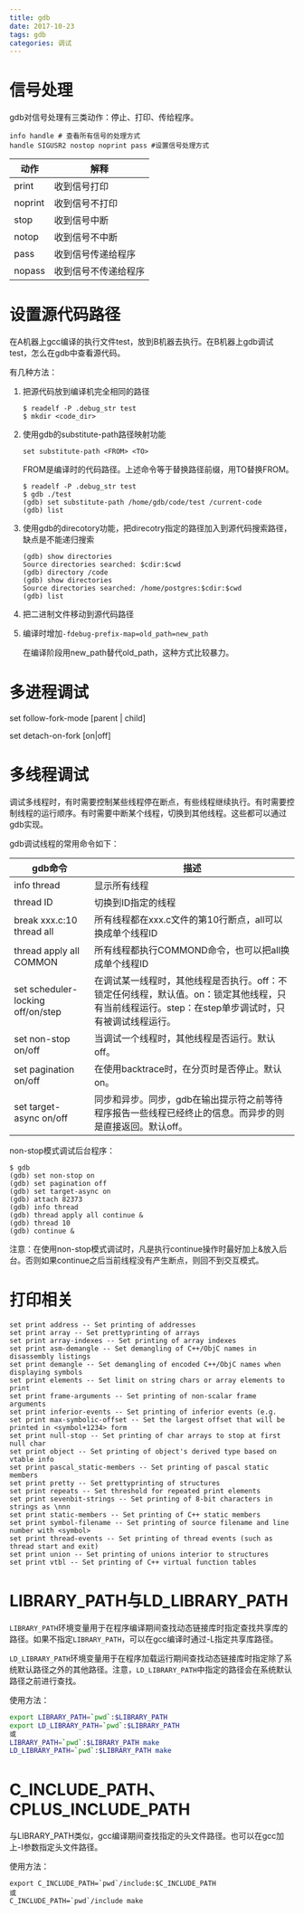 ```yaml
---
title: gdb
date: 2017-10-23
tags: gdb
categories: 调试
---
```


# 信号处理

gdb对信号处理有三类动作：停止、打印、传给程序。



```shell
info handle # 查看所有信号的处理方式
handle SIGUSR2 nostop noprint pass #设置信号处理方式
```

| 动作      | 解释         |
| ------- | ---------- |
| print   | 收到信号打印     |
| noprint | 收到信号不打印    |
| stop    | 收到信号中断     |
| notop   | 收到信号不中断    |
| pass    | 收到信号传递给程序  |
| nopass  | 收到信号不传递给程序 |

# 设置源代码路径

在A机器上gcc编译的执行文件test，放到B机器去执行。在B机器上gdb调试test，怎么在gdb中查看源代码。

有几种方法：

1. 把源代码放到编译机完全相同的路径

   ```shell
   $ readelf -P .debug_str test
   $ mkdir <code_dir>
   ```

2. 使用gdb的substitute-path路径映射功能

   `set substitute-path <FROM> <TO>`

   FROM是编译时的代码路径。上述命令等于替换路径前缀，用TO替换FROM。

   ```shell
   $ readelf -P .debug_str test
   $ gdb ./test
   (gdb) set substitute-path /home/gdb/code/test /current-code
   (gdb) list
   ```

3. 使用gdb的direcotory功能，把direcotry指定的路径加入到源代码搜索路径，缺点是不能递归搜索

   ```shell
   (gdb) show directories 
   Source directories searched: $cdir:$cwd
   (gdb) directory /code
   (gdb) show directories 
   Source directories searched: /home/postgres:$cdir:$cwd
   (gdb) list
   ```

4. 把二进制文件移动到源代码路径

5. 编译时增加`-fdebug-prefix-map=old_path=new_path`

   在编译阶段用new_path替代old_path，这种方式比较暴力。

# 多进程调试

set follow-fork-mode [parent | child]

set detach-on-fork [on|off]

# 多线程调试

调试多线程时，有时需要控制某些线程停在断点，有些线程继续执行。有时需要控制线程的运行顺序。有时需要中断某个线程，切换到其他线程。这些都可以通过gdb实现。

gdb调试线程的常用命令如下：

| gdb命令                             | 描述                                       |
| --------------------------------- | ---------------------------------------- |
| info thread                       | 显示所有线程                                   |
| thread ID                         | 切换到ID指定的线程                               |
| break xxx.c:10 thread all         | 所有线程都在xxx.c文件的第10行断点，all可以换成单个线程ID       |
| thread apply all COMMON           | 所有线程都执行COMMOND命令，也可以把all换成单个线程ID         |
| set scheduler-locking off/on/step | 在调试某一线程时，其他线程是否执行。off：不锁定任何线程，默认值。on：锁定其他线程，只有当前线程运行。step：在step单步调试时，只有被调试线程运行。 |
| set non-stop on/off               | 当调试一个线程时，其他线程是否运行。默认off。                 |
| set pagination on/off             | 在使用backtrace时，在分页时是否停止。默认on。             |
| set target-async on/off           | 同步和异步。同步，gdb在输出提示符之前等待程序报告一些线程已经终止的信息。而异步的则是直接返回。默认off。 |

non-stop模式调试后台程序：

```shel
$ gdb
(gdb) set non-stop on
(gdb) set pagination off
(gdb) set target-async on
(gdb) attach 82373
(gdb) info thread
(gdb) thread apply all continue &
(gdb) thread 10
(gdb) continue &
```

注意：在使用non-stop模式调试时，凡是执行continue操作时最好加上&放入后台。否则如果continue之后当前线程没有产生断点，则回不到交互模式。

# 打印相关

```shell
set print address -- Set printing of addresses
set print array -- Set prettyprinting of arrays
set print array-indexes -- Set printing of array indexes
set print asm-demangle -- Set demangling of C++/ObjC names in disassembly listings
set print demangle -- Set demangling of encoded C++/ObjC names when displaying symbols
set print elements -- Set limit on string chars or array elements to print
set print frame-arguments -- Set printing of non-scalar frame arguments
set print inferior-events -- Set printing of inferior events (e.g.
set print max-symbolic-offset -- Set the largest offset that will be printed in <symbol+1234> form
set print null-stop -- Set printing of char arrays to stop at first null char
set print object -- Set printing of object's derived type based on vtable info
set print pascal_static-members -- Set printing of pascal static members
set print pretty -- Set prettyprinting of structures
set print repeats -- Set threshold for repeated print elements
set print sevenbit-strings -- Set printing of 8-bit characters in strings as \nnn
set print static-members -- Set printing of C++ static members
set print symbol-filename -- Set printing of source filename and line number with <symbol>
set print thread-events -- Set printing of thread events (such as thread start and exit)
set print union -- Set printing of unions interior to structures
set print vtbl -- Set printing of C++ virtual function tables
```

# LIBRARY_PATH与LD_LIBRARY_PATH

`LIBRARY_PATH`环境变量用于在程序编译期间查找动态链接库时指定查找共享库的路径。如果不指定`LIBRARY_PATH`，可以在gcc编译时通过-L指定共享库路径。

`LD_LIBRARY_PATH`环境变量用于在程序加载运行期间查找动态链接库时指定除了系统默认路径之外的其他路径。注意，`LD_LIBRARY_PATH`中指定的路径会在系统默认路径之前进行查找。

使用方法：
```bash
export LIBRARY_PATH=`pwd`:$LIBRARY_PATH
export LD_LIBRARY_PATH=`pwd`:$LIBRARY_PATH
或
LIBRARY_PATH=`pwd`:$LIBRARY_PATH make
LD_LIBRARY_PATH=`pwd`:$LIBRARY_PATH make
```

# C_INCLUDE_PATH、CPLUS_INCLUDE_PATH
与LIBRARY_PATH类似，gcc编译期间查找指定的头文件路径。也可以在gcc加上-I参数指定头文件路径。

使用方法：
```shell
export C_INCLUDE_PATH=`pwd`/include:$C_INCLUDE_PATH
或
C_INCLUDE_PATH=`pwd`/include make
```

